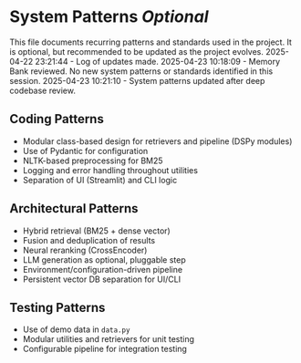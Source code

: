 # System Patterns *Optional*

This file documents recurring patterns and standards used in the project.
It is optional, but recommended to be updated as the project evolves.
2025-04-22 23:21:44 - Log of updates made.
2025-04-23 10:18:09 - Memory Bank reviewed. No new system patterns or standards identified in this session.
2025-04-23 10:21:10 - System patterns updated after deep codebase review.

## Coding Patterns
* Modular class-based design for retrievers and pipeline (DSPy modules)
* Use of Pydantic for configuration
* NLTK-based preprocessing for BM25
* Logging and error handling throughout utilities
* Separation of UI (Streamlit) and CLI logic

## Architectural Patterns
* Hybrid retrieval (BM25 + dense vector)
* Fusion and deduplication of results
* Neural reranking (CrossEncoder)
* LLM generation as optional, pluggable step
* Environment/configuration-driven pipeline
* Persistent vector DB separation for UI/CLI

## Testing Patterns
* Use of demo data in `data.py`
* Modular utilities and retrievers for unit testing
* Configurable pipeline for integration testing